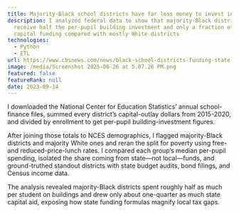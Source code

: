 ```yaml
---
title: Majority-Black school districts have far less money to invest in buildings
description: I analyzed federal data to show that majority-Black districts
  receive half the per-pupil building investment and only a fraction of state
  capital funding compared with mostly White districts
technologies:
  - Python
  - ETL
url: https://www.cbsnews.com/news/black-school-districts-funding-state-budgets-students-impact/
image: /media/Screenshot 2025-06-26 at 5.07.26 PM.png
featured: false
featureRank: null
date: 2023-09-14
---
```


I downloaded the National Center for Education Statistics’ annual school-finance files, summed every district’s capital-outlay dollars from 2015-2020, and divided by enrollment to get per-pupil building-investment figures.

After joining those totals to NCES demographics, I flagged majority-Black districts and majority White ones and reran the split for poverty using free- and reduced-price-lunch rates. I compared each group’s median per-pupil spending, isolated the share coming from state—not local—funds, and ground-truthed standout districts with state budget audits, bond filings, and Census income data.

The analysis revealed majority-Black districts spent roughly half as much per student on buildings and drew only about one-quarter as much state capital aid, exposing how state funding formulas magnify local tax gaps.
